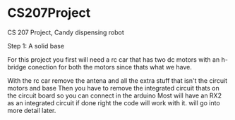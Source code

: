 # CS207Project
CS 207 Project, Candy dispensing robot

Step 1: A solid base

For this project you first will need a rc car that has two dc motors with an h-bridge conection
for both the motors since thats what we have.

With the rc car remove the antena and all the extra stuff that isn't the circuit motors and base
Then you have to remove the integrated circuit thats on the circuit board so you can connect in the arduino
Most will have an RX2 as an integrated circuit if done right the code will work with it. will go into more detail later.